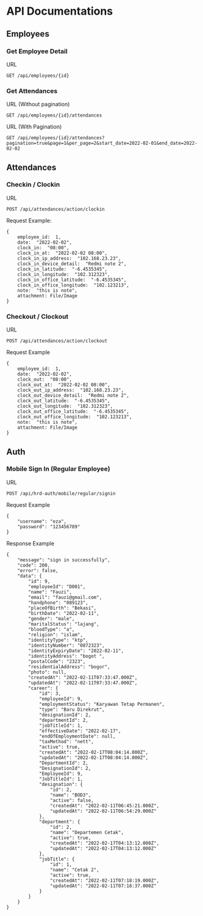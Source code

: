 # API Documentations

## Employees

### Get Employee Detail

URL

    GET /api/employees/{id}

### Get Attendances

URL (Without pagination)

    GET /api/employees/{id}/attendances

URL (With Pagination)

    GET /api/employees/{id}/attendances?pagination=true&page=1&per_page=2&start_date=2022-02-01&end_date=2022-02-02

## Attendances

### Checkin / Clockin

URL

    POST /api/attendances/action/clockin

Request Example:

    {
        employee_id:  1,
        date:  "2022-02-02",
        clock_in:  "08:00",
        clock_in_at:  "2022-02-02 08:00",
        clock_in_ip_address:  "102.168.23.23",
        clock_in_device_detail:  "Redmi note 2",
        clock_in_latitude:  "-6.4535345",
        clock_in_longitude:  "102.312323",
        clock_in_office_latitude:  "-6.4535345",
        clock_in_office_longitude:  "102.123213",
        note:  "this is note",
        attachment: File/Image
    }

### Checkout / Clockout

URL

    POST /api/attendances/action/clockout

Request Example

    {
        employee_id:  1,
        date:  "2022-02-02",
        clock_out:  "08:00",
        clock_out_at:  "2022-02-02 08:00",
        clock_out_ip_address:  "102.168.23.23",
        clock_out_device_detail:  "Redmi note 2",
        clock_out_latitude:  "-6.4535345",
        clock_out_longitude:  "102.312323",
        clock_out_office_latitude:  "-6.4535345",
        clock_out_office_longitude:  "102.123213",
        note:  "this is note",
        attachment: File/Image
    }

## Auth

### Mobile Sign In (Regular Employee)

URL

    POST /api/hrd-auth/mobile/regular/signin

Request Example

    {
        "username": "eza",
        "password": "123456789"
    }

Response Example

    {
        "message": "sign in successfully",
        "code": 200,
        "error": false,
        "data": {
            "id": 9,
            "employeeId": "D001",
            "name": "Fauzi",
            "email": "fauzi@gmail.com",
            "handphone": "089123",
            "placeOfBirth": "Bekasi",
            "birthDate": "2022-02-11",
            "gender": "male",
            "maritalStatus": "lajang",
            "bloodType": "a",
            "religion": "islam",
            "identityType": "ktp",
            "identityNumber": "0872323",
            "identityExpiryDate": "2022-02-11",
            "identityAddress": "bogot ",
            "postalCode": "2323",
            "residentialAddress": "bogor",
            "photo": null,
            "createdAt": "2022-02-11T07:33:47.000Z",
            "updatedAt": "2022-02-11T07:33:47.000Z",
            "career": {
                "id": 3,
                "employeeId": 9,
                "employmentStatus": "Karyawan Tetap Permanen",
                "type": "Baru Direkrut",
                "designationId": 2,
                "departmentId": 2,
                "jobTitleId": 1,
                "effectiveDate": "2022-02-17",
                "endOfEmploymentDate": null,
                "taxMethod": "nett",
                "active": true,
                "createdAt": "2022-02-17T08:04:14.000Z",
                "updatedAt": "2022-02-17T08:04:14.000Z",
                "DepartmentId": 2,
                "DesignationId": 2,
                "EmployeeId": 9,
                "JobTitleId": 1,
                "designation": {
                    "id": 2,
                    "name": "BOD3",
                    "active": false,
                    "createdAt": "2022-02-11T06:45:21.000Z",
                    "updatedAt": "2022-02-11T06:54:29.000Z"
                },
                "department": {
                    "id": 2,
                    "name": "Departemen Cetak",
                    "active": true,
                    "createdAt": "2022-02-17T04:13:12.000Z",
                    "updatedAt": "2022-02-17T04:13:12.000Z"
                },
                "jobTitle": {
                    "id": 1,
                    "name": "Cetak 2",
                    "active": true,
                    "createdAt": "2022-02-11T07:18:19.000Z",
                    "updatedAt": "2022-02-11T07:18:37.000Z"
                }
            }
        }
    }
